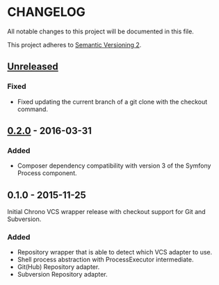 # CHANGELOG
All notable changes to this project will be documented in this file.

This project adheres to [Semantic Versioning 2](http://semver.org/).

## [Unreleased]
### Fixed
* Fixed updating the current branch of a git clone with the checkout command.

## [0.2.0] - 2016-03-31
### Added

* Composer dependency compatibility with version 3 of the Symfony Process component.

## 0.1.0 - 2015-11-25
Initial Chrono VCS wrapper release with checkout support for Git and Subversion.

### Added

* Repository wrapper that is able to detect which VCS adapter to use.
* Shell process abstraction with ProcessExecutor intermediate.
* Git(Hub) Repository adapter.
* Subversion Repository adapter.

[Unreleased]: https://github.com/accompli/chrono/compare/0.2.0...HEAD
[0.2.0]: https://github.com/accompli/chrono/compare/0.1.0...0.2.0
